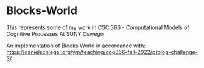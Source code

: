 # Blocks-World

This represents some of my work in 
CSC 366 - Computational Models of Cognitive Processes 
At SUNY Oswego

An implementation of Blocks World in accordance with: https://danielschlegel.org/wp/teaching/cog366-fall-2022/prolog-challenge-3/
